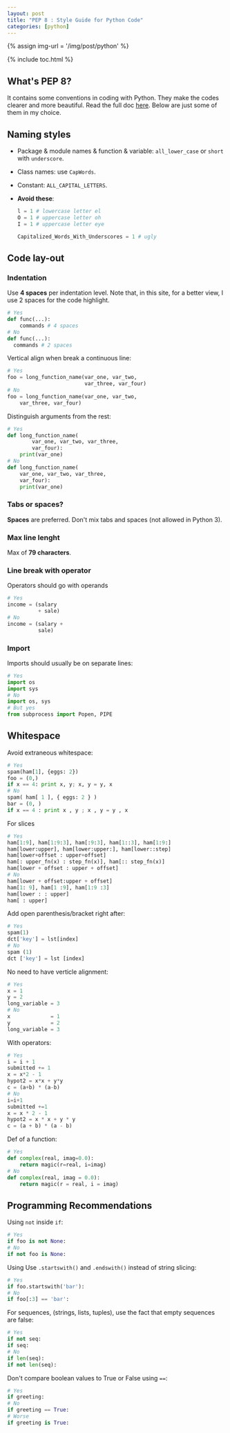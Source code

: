 ```yaml
---
layout: post
title: "PEP 8 : Style Guide for Python Code"
categories: [python]
---
```


{% assign img-url = '/img/post/python' %}

{% include toc.html %}

## What's PEP 8?

It contains some conventions in coding with Python. They make the codes clearer and more beautiful. Read the full doc [here](https://www.python.org/dev/peps/pep-0008/). Below are just some of them in my choice.

## Naming styles

- Package & module names & function & variable: `all_lower_case` or `short` with `underscore`.
- Class names: use `CapWords`.
- Constant: `ALL_CAPITAL_LETTERS`.
- **Avoid these**:

  ~~~ python
  l = 1 # lowercase letter el
  O = 1 # uppercase letter oh
  I = 1 # uppercase letter eye
  
  Capitalized_Words_With_Underscores = 1 # ugly
  ~~~

## Code lay-out

### Indentation

Use **4 spaces** per indentation level. Note that, in this site, for a better view, I use 2 spaces for the code highlight.

~~~ python
# Yes
def func(...):
    commands # 4 spaces
# No
def func(...):
  commands # 2 spaces
~~~

Vertical align when break a continuous line:

~~~ python
# Yes
foo = long_function_name(var_one, var_two,
                         var_three, var_four)
# No
foo = long_function_name(var_one, var_two,
    var_three, var_four)
~~~ 

Distinguish arguments from the rest:

~~~ python
# Yes
def long_function_name(
        var_one, var_two, var_three,
        var_four):
    print(var_one)
# No
def long_function_name(
    var_one, var_two, var_three,
    var_four):
    print(var_one)
~~~

### Tabs or spaces?

**Spaces** are preferred. Don't mix tabs and spaces (not allowed in Python 3).

### Max line lenght

Max of **79 characters**.

### Line break with operator

Operators should go with operands

~~~ python
# Yes
income = (salary
          + sale)
# No
income = (salary +
          sale)
~~~

### Import

Imports should usually be on separate lines:

~~~ python
# Yes
import os
import sys
# No
import os, sys
# But yes
from subprocess import Popen, PIPE
~~~

## Whitespace

Avoid extraneous whitespace:

~~~ python
# Yes
spam(ham[1], {eggs: 2})
foo = (0,)
if x == 4: print x, y; x, y = y, x
# No
spam( ham[ 1 ], { eggs: 2 } )
bar = (0, )
if x == 4 : print x , y ; x , y = y , x
~~~

For slices

~~~ python
# Yes
ham[1:9], ham[1:9:3], ham[:9:3], ham[1::3], ham[1:9:]
ham[lower:upper], ham[lower:upper:], ham[lower::step]
ham[lower+offset : upper+offset]
ham[: upper_fn(x) : step_fn(x)], ham[:: step_fn(x)]
ham[lower + offset : upper + offset]
# No
ham[lower + offset:upper + offset]
ham[1: 9], ham[1 :9], ham[1:9 :3]
ham[lower : : upper]
ham[ : upper]
~~~

Add open parenthesis/bracket right after:

~~~ python
# Yes
spam(1)
dct['key'] = lst[index]
# No
spam (1)
dct ['key'] = lst [index]
~~~

No need to have verticle alignment:

~~~ python
# Yes
x = 1
y = 2
long_variable = 3
# No
x             = 1
y             = 2
long_variable = 3
~~~

With operators:

~~~ python
# Yes
i = i + 1
submitted += 1
x = x*2 - 1
hypot2 = x*x + y*y
c = (a+b) * (a-b)
# No
i=i+1
submitted +=1
x = x * 2 - 1
hypot2 = x * x + y * y
c = (a + b) * (a - b)
~~~

Def of a function:

~~~ python
# Yes
def complex(real, imag=0.0):
    return magic(r=real, i=imag)
# No
def complex(real, imag = 0.0):
    return magic(r = real, i = imag)
~~~

## Programming Recommendations

Using `not` inside `if`:

~~~ python
# Yes
if foo is not None:
# No
if not foo is None:
~~~

Using Use `.startswith()` and `.endswith()` instead of string slicing:

~~~ python
# Yes
if foo.startswith('bar'):
# No
if foo[:3] == 'bar':
~~~

For sequences, (strings, lists, tuples), use the fact that empty sequences are false:

~~~ python
# Yes 
if not seq:
if seq:
# No
if len(seq):
if not len(seq):
~~~

Don't compare boolean values to True or False using `==`:

~~~ python
# Yes
if greeting:
# No
if greeting == True:
# Worse
if greeting is True:
~~~